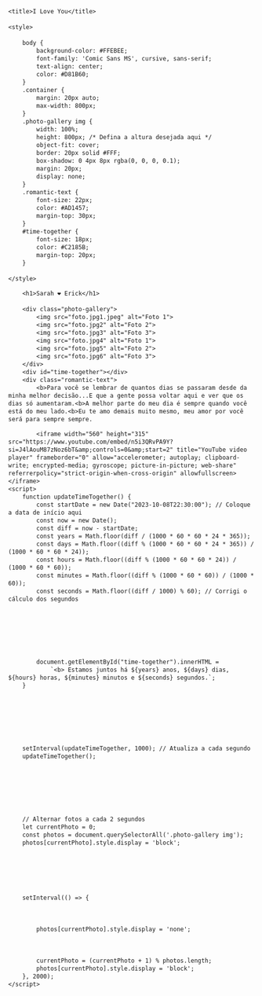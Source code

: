 <html lang="pt-BR">
<head>
    <meta charset="UTF-8">
    
    <title>I Love You</title>
    
    <style>
      
        body {
            background-color: #FFEBEE;
            font-family: 'Comic Sans MS', cursive, sans-serif;
            text-align: center;
            color: #D81B60;
        }
        .container {
            margin: 20px auto;
            max-width: 800px;
        }
        .photo-gallery img {
            width: 100%;
            height: 800px; /* Defina a altura desejada aqui */
            object-fit: cover;
            border: 20px solid #FFF;
            box-shadow: 0 4px 8px rgba(0, 0, 0, 0.1);
            margin: 20px;
            display: none;
        }
        .romantic-text {
            font-size: 22px;
            color: #AD1457;
            margin-top: 30px;
        }
        #time-together {
            font-size: 18px;
            color: #C2185B;
            margin-top: 20px;
        }

    </style>
</head>
<body>
    <div class="container">
        
        <h1>Sarah ❤️ Erick</h1>
        
        <div class="photo-gallery">
            <img src="foto.jpg1.jpeg" alt="Foto 1">
            <img src="foto.jpg2" alt="Foto 2">
            <img src="foto.jpg3" alt="Foto 3">
            <img src="foto.jpg4" alt="Foto 1">
            <img src="foto.jpg5" alt="Foto 2">
            <img src="foto.jpg6" alt="Foto 3">
        </div>
        <div id="time-together"></div>
        <div class="romantic-text">
            <b>Para você se lembrar de quantos dias se passaram desde da minha melhor decisão...E que a gente possa voltar aqui e ver que os dias só aumentaram.<b>A melhor parte do meu dia é sempre quando você está do meu lado.<b>Eu te amo demais muito mesmo, meu amor por você será para sempre sempre.
            
<div class="music-container">
    
            <iframe width="560" height="315" src="https://www.youtube.com/embed/n5i3QRvPA9Y?si=J4lAouM87zNoz6bT&amp;controls=0&amp;start=2" title="YouTube video player" frameborder="0" allow="accelerometer; autoplay; clipboard-write; encrypted-media; gyroscope; picture-in-picture; web-share" referrerpolicy="strict-origin-when-cross-origin" allowfullscreen></iframe>
    <script>
        function updateTimeTogether() {
            const startDate = new Date("2023-10-08T22:30:00"); // Coloque a data de início aqui
            const now = new Date();
            const diff = now - startDate;
            const years = Math.floor(diff / (1000 * 60 * 60 * 24 * 365));
            const days = Math.floor((diff % (1000 * 60 * 60 * 24 * 365)) / (1000 * 60 * 60 * 24));
            const hours = Math.floor((diff % (1000 * 60 * 60 * 24)) / (1000 * 60 * 60));
            const minutes = Math.floor((diff % (1000 * 60 * 60)) / (1000 * 60));
            const seconds = Math.floor((diff / 1000) % 60); // Corrigi o cálculo dos segundos







            document.getElementById("time-together").innerHTML = 
                `<b> Estamos juntos há ${years} anos, ${days} dias, ${hours} horas, ${minutes} minutos e ${seconds} segundos.`;
        }







        setInterval(updateTimeTogether, 1000); // Atualiza a cada segundo
        updateTimeTogether();







        // Alternar fotos a cada 2 segundos
        let currentPhoto = 0;
        const photos = document.querySelectorAll('.photo-gallery img');
        photos[currentPhoto].style.display = 'block';






        setInterval(() => {



            photos[currentPhoto].style.display = 'none';



            currentPhoto = (currentPhoto + 1) % photos.length;
            photos[currentPhoto].style.display = 'block';
        }, 2000);
    </script>
